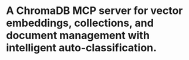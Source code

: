 # A ChromaDB MCP server for vector embeddings, collections, and document management with intelligent auto-classification.

